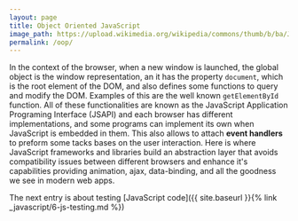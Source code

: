 ```yaml
---
layout: page
title: Object Oriented JavaScript
image_path: https://upload.wikimedia.org/wikipedia/commons/thumb/b/ba/Javascript_badge.svg/1000px-Javascript_badge.svg.png
permalink: /oop/
---
```


In the context of the browser, when a new window is launched, the global object is the window representation, an it has the property `document`, which is the root element of the DOM, and also defines some functions to query and modify the DOM. Examples of this are the well known `getElementById` function. All of these functionalities are known as the JavaScript Application Programing Interface (JSAPI) and each browser has different implementations, and some programs can implement its own when JavaScript is embedded in them. This also allows to attach **event handlers** to preform some tacks bases on the user interaction. Here is where JavaScript frameworks and libraries build an abstraction layer that avoids compatibility issues between different browsers and enhance it's capabilities providing animation, ajax, data-binding, and all the goodness we see in modern web apps.


The next entry is about testing [JavaScript code]({{ site.baseurl }}{% link _javascript/6-js-testing.md %})
